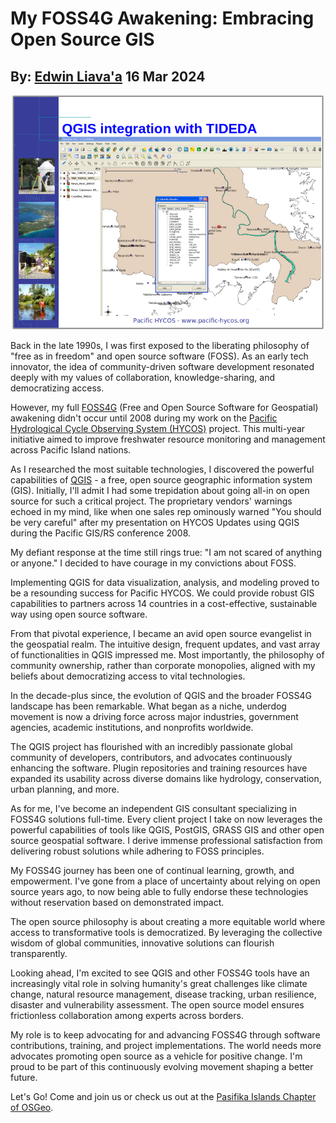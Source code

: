 # My FOSS4G Awakening: Embracing Open Source GIS
## By: [Edwin Liava'a](https://github.com/EdwinLiavaa) 16 Mar 2024

<p align="center">
 <img width="500" src="https://github.com/EdwinLiavaa/liavaa.space/blob/main/blog/20240316/pic.png">
</p>

Back in the late 1990s, I was first exposed to the liberating philosophy of "free as in freedom" and open source software (FOSS). As an early tech innovator, the idea of community-driven software development resonated deeply with my values of collaboration, knowledge-sharing, and democratizing access.

However, my full [FOSS4G](https://foss4g.org/) (Free and Open Source Software for Geospatial) awakening didn't occur until 2008 during my work on the [Pacific Hydrological Cycle Observing System (HYCOS)](https://hydrohub.wmo.int/en/projects/Pacific-HYCOS) project. This multi-year initiative aimed to improve freshwater resource monitoring and management across Pacific Island nations.

As I researched the most suitable technologies, I discovered the powerful capabilities of [QGIS](https://qgis.org/en/site/) - a free, open source geographic information system (GIS). Initially, I'll admit I had some trepidation about going all-in on open source for such a critical project. The proprietary vendors' warnings echoed in my mind, like when one sales rep ominously warned "You should be very careful" after my presentation on HYCOS Updates using QGIS during the Pacific GIS/RS conference 2008.

My defiant response at the time still rings true: "I am not scared of anything or anyone." I decided to have courage in my convictions about FOSS.

Implementing QGIS for data visualization, analysis, and modeling proved to be a resounding success for Pacific HYCOS. We could provide robust GIS capabilities to partners across 14 countries in a cost-effective, sustainable way using open source software.

From that pivotal experience, I became an avid open source evangelist in the geospatial realm. The intuitive design, frequent updates, and vast array of functionalities in QGIS impressed me. Most importantly, the philosophy of community ownership, rather than corporate monopolies, aligned with my beliefs about democratizing access to vital technologies.

In the decade-plus since, the evolution of QGIS and the broader FOSS4G landscape has been remarkable. What began as a niche, underdog movement is now a driving force across major industries, government agencies, academic institutions, and nonprofits worldwide. 

The QGIS project has flourished with an incredibly passionate global community of developers, contributors, and advocates continuously enhancing the software. Plugin repositories and training resources have expanded its usability across diverse domains like hydrology, conservation, urban planning, and more.

As for me, I've become an independent GIS consultant specializing in FOSS4G solutions full-time. Every client project I take on now leverages the powerful capabilities of tools like QGIS, PostGIS, GRASS GIS and other open source geospatial software. I derive immense professional satisfaction from delivering robust solutions while adhering to FOSS principles.

My FOSS4G journey has been one of continual learning, growth, and empowerment. I've gone from a place of uncertainty about relying on open source years ago, to now being able to fully endorse these technologies without reservation based on demonstrated impact.

The open source philosophy is about creating a more equitable world where access to transformative tools is democratized. By leveraging the collective wisdom of global communities, innovative solutions can flourish transparently.

Looking ahead, I'm excited to see QGIS and other FOSS4G tools have an increasingly vital role in solving humanity's great challenges like climate change, natural resource management, disease tracking, urban resilience, disaster and vulnerability assessment. The open source model ensures frictionless collaboration among experts across borders.

My role is to keep advocating for and advancing FOSS4G through software contributions, training, and project implementations. The world needs more advocates promoting open source as a vehicle for positive change. I'm proud to be part of this continuously evolving movement shaping a better future.

Let's Go! Come and join us or check us out at the [Pasifika Islands Chapter of OSGeo](https://wiki.osgeo.org/wiki/Pacific_Islands_Chapter). 